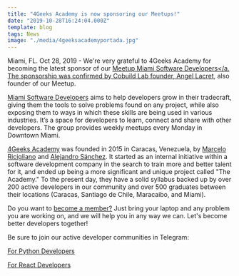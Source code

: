 ```yaml
---
title: "4Geeks Academy is now sponsoring our Meetups!"
date: "2019-10-28T16:24:04.000Z"
template: blog
tags: News
image: "./media/4geeksacademyportada.jpg"
---
```

Miami, FL. Oct 28, 2019 - We're very grateful to 4Geeks Academy for becoming the latest sponsor of our <a href="https://www.meetup.com/Miami-Software-Developers/" target="_blank">Meetup Miami Software Developers</a. The sponsorship was confirmed by Cobuild Lab founder, <a href="https://www.linkedin.com/in/alacret/" target="_blank">Angel Lacret</a>, also founder of our Meetup. 

<a href="https://www.meetup.com/Miami-Software-Developers/" target="_blank">Miami Software Developers</a> aims to help developers grow in their tradecraft, giving them the tools to solve problems found on any project, while also exposing them to ways in which these skills are being used in various industries. It’s a space for developers to learn, connect and share with other developers. The group provides weekly meetups every Monday in Downtown Miami.

<a href="https://www.4geeksacademy.co/es/inicio/" target="_blank">4Geeks Academy</a> was founded in 2015 in Caracas, Venezuela, by <a href="https://www.linkedin.com/in/marcelo-ricigliano-32440379" target="_blank">Marcelo Ricigliano</a> and <a href="https://www.linkedin.com/in/alesanchezr/" target="_blank">Alejandro Sánchez</a>. It started as an internal initiative within a software development company in the search to train more and better talent for it, and ended up being a more significant and unique project called "The Academy." To the present day, they have a solid syllabus backed up by over 200 active developers in our community and over 500 graduates between their locations (Caracas, Santiago de Chile, Maracaibo, and Miami). 


Do you want to <a href="https://www.meetup.com/Miami-Software-Developers/discussions/" target="_blank">become a member?</a> Just bring your laptop and any problem you are working on, and we will help you in any way we can. Let's become better developers together!
 
Be sure to join our active developer communities in Telegram:

<a href="https://t.me/PythonMiami" target="_blank">For Python Developers</a> 

<a href="https://t.me/ReactMiami" target="_blank">For React Developers</a> 
